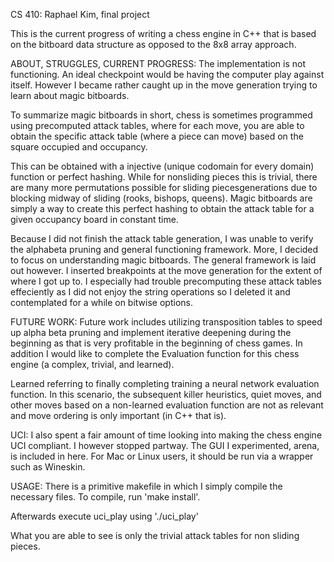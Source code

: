 CS 410: Raphael Kim, final project

This is the current progress of writing a chess engine in C++ that is based on the bitboard data structure as opposed to the 8x8 array approach.

ABOUT, STRUGGLES, CURRENT PROGRESS:
The implementation is not functioning. An ideal checkpoint would be having the computer play against itself. However I became rather caught up in the move generation trying to learn about magic bitboards. 

To summarize magic bitboards in short, chess is sometimes programmed using precomputed attack tables, where for each move, you are able to obtain the specific attack table (where a piece can move) based on the square occupied and occupancy. 

This can be obtained with a injective (unique codomain for every domain) function or perfect hashing. While for nonsliding pieces this is trivial, there are many more permutations possible for sliding piecesgenerations due to blocking midway of sliding (rooks, bishops, queens). Magic bitboards are simply a way to create this perfect hashing to obtain the attack table for a given occupancy board in constant time.

Because I did not finish the attack table generation, I was unable to verify the alphabeta pruning and general functioning framework. More, I decided to focus on understanding magic bitboards. The general framework is laid out however. I inserted breakpoints at the move generation for the extent of where I got up to. I especially had trouble precomputing these attack tables effeciently as I did not enjoy the string operations so I deleted it and contemplated for a while on bitwise options. 

FUTURE WORK:
Future work includes utilizing transposition tables to speed up alpha beta pruning and implement iterative deepening during the beginning as that is very profitable in the beginning of chess games. In addition I would like to complete the Evaluation function for this chess engine (a complex, trivial, and learned). 

Learned referring to finally completing training a neural network evaluation function. In this scenario, the subsequent killer heuristics, quiet moves, and other moves based on a non-learned evaluation function are not as relevant and move ordering is only important (in C++ that is).

UCI:
I also spent a fair amount of time looking into making the chess engine UCI compliant. I however stopped partway. The GUI I experimented, arena, is included in here. For Mac or Linux users, it should be run via a wrapper such as Wineskin.

USAGE:
There is a primitive makefile in which I simply compile the necessary files. 
To compile, run 'make install'.

Afterwards execute uci_play using './uci_play' 

What you are able to see is only the trivial attack tables for non sliding pieces.
